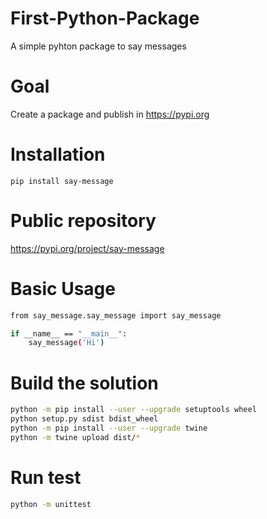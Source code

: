 # First-Python-Package
A simple pyhton package to say messages

# Goal

Create a package and publish in https://pypi.org

# Installation

`pip install say-message`

# Public repository

https://pypi.org/project/say-message

# Basic Usage

```sh
from say_message.say_message import say_message

if __name__ == "__main__":
    say_message('Hi')
```

# Build the solution

```sh
python -m pip install --user --upgrade setuptools wheel
python setup.py sdist bdist_wheel
python -m pip install --user --upgrade twine
python -m twine upload dist/*
```

# Run test

```sh
python -m unittest
```